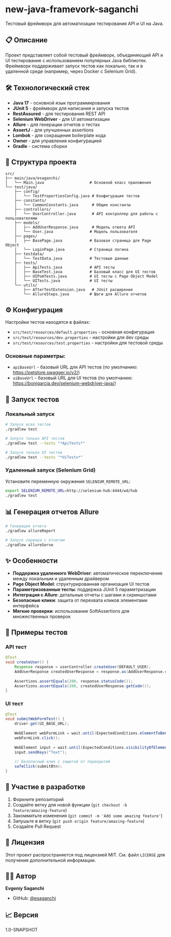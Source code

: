 # new-java-framevork-saganchi

Тестовый фреймворк для автоматизации тестирования API и UI на Java.

## 📋 Описание

Проект представляет собой тестовый фреймворк, объединяющий API и UI тестирование с использованием популярных Java библиотек. Фреймворк поддерживает запуск тестов как локально, так и в удаленной среде (например, через Docker с Selenium Grid).

## 🛠 Технологический стек

- **Java 17** - основной язык программирования
- **JUnit 5** - фреймворк для написания и запуска тестов
- **RestAssured** - для тестирования REST API
- **Selenium WebDriver** - для UI автоматизации
- **Allure** - для генерации отчетов о тестах
- **AssertJ** - для улучшенных assertions
- **Lombok** - для сокращения boilerplate кода
- **Owner** - для управления конфигурацией
- **Gradle** - система сборки

## 📁 Структура проекта

```
src/
├── main/java/esaganchi/
│   └── Main.java                    # Основной класс приложения
└── test/java/
    ├── config/
    │   └── TestPropertiesConfig.java # Конфигурация тестов
    ├── constants/
    │   └── CommonConstants.java      # Общие константы
    ├── controllers/
    │   └── UserController.java       # API контроллер для работы с пользователями
    ├── models/
    │   ├── AddUserResponse.java      # Модель ответа API
    │   └── User.java                # Модель пользователя
    ├── pages/
    │   ├── BasePage.java            # Базовая страница для Page Object
    │   └── LoginPage.java           # Страница логина
    ├── testdata/
    │   └── TestData.java            # Тестовые данные
    ├── tests/
    │   ├── ApiTests.java            # API тесты
    │   ├── BaseTest.java            # Базовый класс для UI тестов
    │   ├── UIPomTests.java          # UI тесты с Page Object Model
    │   └── UITests.java             # UI тесты
    └── utils/
        ├── AfterTestExtension.java   # JUnit расширение
        └── AllureSteps.java         # Шаги для Allure отчетов
```

## ⚙️ Конфигурация

Настройки тестов находятся в файлах:
- `src/test/resources/default.properties` - основная конфигурация
- `src/test/resources/dev.properties` - настройки для dev среды  
- `src/test/resources/test.properties` - настройки для тестовой среды

### Основные параметры:
- `apiBaseUrl` - базовый URL для API тестов (по умолчанию: https://petstore.swagger.io/v2/)
- `uiBaseUrl` - базовый URL для UI тестов (по умолчанию: https://bonigarcia.dev/selenium-webdriver-java/)

## 🚀 Запуск тестов

### Локальный запуск
```bash
# Запуск всех тестов
./gradlew test

# Запуск только API тестов
./gradlew test --tests "*ApiTests*"

# Запуск только UI тестов  
./gradlew test --tests "*UiTests*"
```

### Удаленный запуск (Selenium Grid)
Установите переменную окружения `SELENIUM_REMOTE_URL`:
```bash
export SELENIUM_REMOTE_URL=http://selenium-hub:4444/wd/hub
./gradlew test
```

## 📊 Генерация отчетов Allure

```bash
# Генерация отчета
./gradlew allureReport

# Запуск сервера с отчетом
./gradlew allureServe
```

## ✨ Особенности

- **Поддержка удаленного WebDriver**: автоматическое переключение между локальным и удаленным драйвером
- **Page Object Model**: структурированная организация UI тестов
- **Параметризованные тесты**: поддержка JUnit 5 параметризации
- **Интеграция с Allure**: детальные отчеты с шагами и скриншотами
- **Безопасные клики**: защита от перехвата кликов элементами интерфейса
- **Мягкие проверки**: использование SoftAssertions для множественных проверок

## 📝 Примеры тестов

### API тест
```java
@Test
void createUser() {
    Response response = userController.createUser(DEFAULT_USER);
    AddUserResponse createdUserResponse = response.as(AddUserResponse.class);
    
    Assertions.assertEquals(200, response.statusCode());
    Assertions.assertEquals(200, createdUserResponse.getCode());
}
```

### UI тест
```java
@Test  
void submitWebFormTest() {
    driver.get(UI_BASE_URL);
    
    WebElement webFormLink = wait.until(ExpectedConditions.elementToBeClickable(By.linkText("Web form")));
    webFormLink.click();
    
    WebElement input = wait.until(ExpectedConditions.visibilityOfElementLocated(By.id("my-text-id")));
    input.sendKeys("Text");
    
    // Безопасный клик с защитой от перекрытий
    safeClick(submitBtn);
}
```

## 🤝 Участие в разработке

1. Форкните репозиторий
2. Создайте ветку для новой функции (`git checkout -b feature/amazing-feature`)
3. Закоммитьте изменения (`git commit -m 'Add some amazing feature'`)
4. Запушьте в ветку (`git push origin feature/amazing-feature`)
5. Создайте Pull Request

## 📄 Лицензия

Этот проект распространяется под лицензией MIT. См. файл `LICENSE` для получения дополнительной информации.

## 👨‍💻 Автор

**Evgeniy Saganchi**

- GitHub: [@esaganchi](https://github.com/esaganchi)

## 📈 Версия

1.0-SNAPSHOT